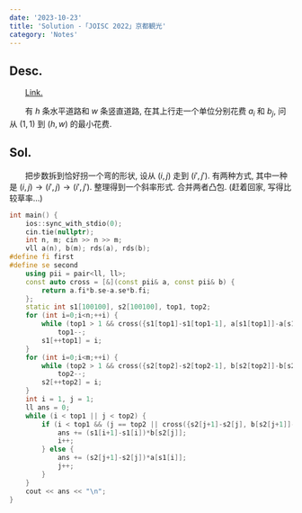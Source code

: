 ```yaml
---
date: '2023-10-23'
title: 'Solution -「JOISC 2022」京都観光'
category: 'Notes'
---
```


## Desc.

&emsp;&emsp;[Link.](https://loj.ac/p/3686)

&emsp;&emsp;有 $h$ 条水平道路和 $w$ 条竖直道路, 在其上行走一个单位分别花费 $a_i$ 和 $b_j$, 问从 $(1, 1)$ 到 $(h, w)$ 的最小花费.

## Sol.

&emsp;&emsp;把步数拆到恰好拐一个弯的形状, 设从 $(i, j)$ 走到 $(i', j')$. 有两种方式, 其中一种是 $(i, j) \rightarrow (i', j) \rightarrow (i', j')$. 整理得到一个斜率形式. 合并两者凸包. (赶着回家, 写得比较草率...)

```cpp
int main() {
    ios::sync_with_stdio(0);
    cin.tie(nullptr);
    int n, m; cin >> n >> m;
    vll a(n), b(m); rds(a), rds(b);
#define fi first
#define se second
    using pii = pair<ll, ll>;
    const auto cross = [&](const pii& a, const pii& b) {
        return a.fi*b.se-a.se*b.fi;
    };
    static int s1[100100], s2[100100], top1, top2;
    for (int i=0;i<n;++i) {
        while (top1 > 1 && cross({s1[top1]-s1[top1-1], a[s1[top1]]-a[s1[top1-1]]}, {i-s1[top1], a[i]-a[s1[top1]]}) < 0)
            top1--;
        s1[++top1] = i;
    }
    for (int i=0;i<m;++i) {
        while (top2 > 1 && cross({s2[top2]-s2[top2-1], b[s2[top2]]-b[s2[top2-1]]}, {i-s2[top2], b[i]-b[s2[top2]]}) < 0)
            top2--;
        s2[++top2] = i;
    }
    int i = 1, j = 1;
    ll ans = 0;
    while (i < top1 || j < top2) {
        if (i < top1 && (j == top2 || cross({s2[j+1]-s2[j], b[s2[j+1]]-b[s2[j]]}, {s1[i+1]-s1[i], a[s1[i+1]]-a[s1[i]]}) < 0)) {
            ans += (s1[i+1]-s1[i])*b[s2[j]];
            i++;
        } else {
            ans += (s2[j+1]-s2[j])*a[s1[i]];
            j++;
        }
    }
    cout << ans << "\n";
}
```
